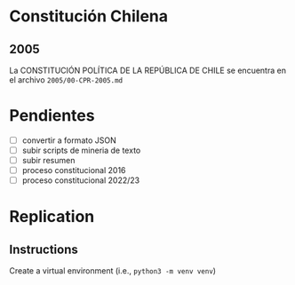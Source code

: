 # Constitución Chilena

## 2005

La CONSTITUCIÓN POLÍTICA DE LA REPÚBLICA DE CHILE se encuentra en el archivo `2005/00-CPR-2005.md`

# Pendientes

- [ ] convertir a formato JSON
- [ ] subir scripts de mineria de texto
- [ ] subir resumen
- [ ] proceso constitucional 2016
- [ ] proceso constitucional 2022/23

# Replication

## Instructions

Create a virtual environment (i.e., `python3 -m venv venv`)

